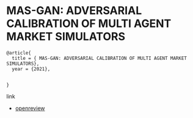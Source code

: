 # MAS-GAN: ADVERSARIAL CALIBRATION OF MULTI AGENT MARKET SIMULATORS
```
@article{
  title = { MAS-GAN: ADVERSARIAL CALIBRATION OF MULTI AGENT MARKET SIMULATORS},
  year = {2021},
  
  
}

```
link
- [openreview](https://openreview.net/pdf?id=1z_Hg9oBCtY)